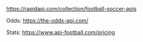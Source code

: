 https://rapidapi.com/collection/football-soccer-apis


Odds:
https://the-odds-api.com/


Stats:
https://www.api-football.com/pricing

